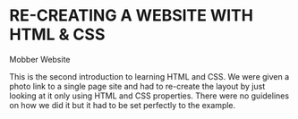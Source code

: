 RE-CREATING A WEBSITE WITH HTML & CSS
=============

Mobber Website

This is the second introduction to learning HTML and CSS. We were given a photo link to a single page site and had to re-create the layout by just looking at it only using HTML and CSS properties. There were no guidelines on how we did it but it had to be set perfectly to the example.
